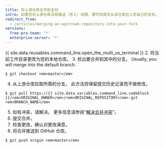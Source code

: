 ```yaml
---
title: 将上游仓库合并到复刻
intro: 如果您对上游仓库没有推送（写入）权限，便可将提交从该仓库拉入您自己的复刻。
redirect_from:
  - /articles/merging-an-upstream-repository-into-your-fork
versions:
  free-pro-team: '*'
  enterprise-server: '*'
---
```


{{ site.data.reusables.command_line.open_the_multi_os_terminal }}
2. 将当前工作目录更改为您的本地仓库。
3. 检出要合并到其中的分支。 Usually, you will merge into the default branch.
  ```shell
  $ git checkout <em>master</em>
  ```
4. 从上游仓库拉取所需的分支。 此方法将保留提交历史记录而不做修改。
  ```shell
  $ git pull https://{{ site.data.variables.command_line.codeblock }}/<em>ORIGINAL_OWNER</em>/<em>ORIGINAL_REPOSITORY</em>.git <em>BRANCH_NAME</em>
  ```
5. 如有冲突，请解决。 更多信息请参阅“[解决合并冲突](/articles/addressing-merge-conflicts)”。
6. 提交合并。
7. 检查更改，确认对更改满意。
8. 将合并推送到 GitHub 仓库。
  ```shell
  $ git push origin <em>master</em>
  ```
